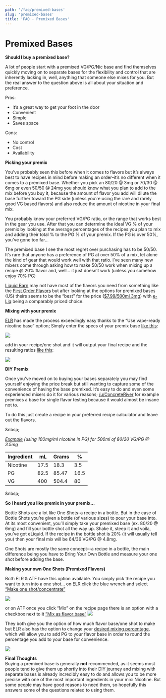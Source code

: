 ```yaml
---
path: '/faq/premixed-bases'
slug: 'premixed-bases'
title: 'FAQ - Premixed Bases'
---
```


# Premixed Bases

**Should I buy a premixed base?**

A lot of people start with a premixed VG/PG/Nic base and find themselves quickly moving on to separate bases for the flexibility and control that are inherently lacking in, well, anything that someone else mixes for you. But the real answer to the question above is all about your situation and preference.

Pros:

-   It’s a great way to get your foot in the door
-   Convenient
-   Simple
-   Saves space

Cons:

-   No control
-   Cost
-   Availability

**Picking your premix**

You’ve probably seen this before when it comes to flavors but it’s always best to have recipes in mind before making an order–it’s no different when it comes to a premixed base. Whether you pick an 80/20 @ 3mg or 70/30 @ 6mg or even 50/50 @ 24mg you should know what you plan to add to the mix before you buy it, because the amount of flavor you add will dilute the base further toward the PG side (unless you’re using the rare and rarely good VG based flavors) and also reduce the amount of nicotine in your final mix.

You probably know your preferred VG/PG ratio, or the range that works best in the gear you use. After that you can determine the ideal VG % of your premix by looking at the average percentages of the recipes you plan to mix and adding their total % to the PG % of your premix. If the PG is over 50%, you’ve gone too far…

The premixed base I see the most regret over purchasing has to be 50/50. It’s rare that anyone has a preference of PG at over 50% of a mix, let alone the kind of gear that would work well with that ratio. I’ve seen many new mixers come through asking how to make 50/50 work when mixing up a recipe @ 20% flavor and, well… it just doesn’t work (unless you somehow enjoy 70% PG)

[Liquid Barn](https://www.liquidbarn.com/) may not have most of the flavors you need from something like the [First Order Flavors](https://diyejuice.org/flavors/first-order) but after looking at the options for premixed bases (US) theirs seems to be the “best” for the price ([$7.99/500ml 3mg](https://www.liquidbarn.com/products/basic-eliquid?variant=19537592196)) with [e-Liq](https://www.e-liq.com/e-liquids/e-liquid-bases/e-liquid-bases-1-liter) being a comparably priced choice.

**Mixing with your premix**

[ELR](http://e-liquid-recipes.com/) has made the process exceedingly easy thanks to the “Use vape-ready nicotine base” option; Simply enter the specs of your premix base  [like this](https://i.imgur.com/TKybPcT.png):

![](https://juicebook.net/wp-content/uploads/2019/10/premix2.png)

add in your recipe/one shot and it will output your final recipe and the resulting ratios  [like this](https://i.imgur.com/ia9AC9K.png):

![](https://juicebook.net/wp-content/uploads/2019/10/premix3.png)

**DIY Premix**

Once you’ve moved on to buying your bases separately you may find yourself enjoying the price break but still wanting to capture some of the convenience of having the base premixed. It’s easy to do and even some experienced mixers do it for various reasons; [/u/ConcreteRiver](https://www.reddit.com/u/ConcreteRiver) for example premixes a base for single flavor testing because it would almost be insane not to.

To do this just create a recipe in your preferred recipe calculator and leave out the flavors.

&amp;nbsp;  

*[Example](https://i.imgur.com/L2drZx7.png) (using 100mg/ml nicotine in PG) for 500ml of 80/20 VG/PG @ 3.5mg*

Ingredient | mL | Grams | %
---|---|----|----
Nicotine | 17.5 | 18.3 | 3.5
PG | 82.5 | 85.47 | 16.5
VG | 400 | 504.4 | 80

&amp;nbsp;

**So I heard you like premix in your premix…**

Bottle Shots are a lot like One Shots–a recipe in a bottle. But in the case of Bottle Shots you’re given a bottle (of various sizes) to pour your base into. At its most convenient, you’ll simply take your premixed base (ex. 80/20 @ 6mg) and fill your bottle shot all the way up. Shake it, steep it and voila, you’ve got eLiquid. If the recipe in the bottle shot is 20% (it will usually tell you) then your final mix will be 64/36 VG/PG @ 4.8mg.

One Shots are mostly the same concept–-a recipe in a bottle, the main difference being you have to Bring Your Own Bottle and measure your one shot before adding the base.

**Making your own One Shots (Premixed Flavors)**

Both ELR &amp; ATF have this option available. You simply pick the recipe you want to turn into a one shot… on ELR click the blue wrench and select [“Make one shot/concentrate”](https://i.imgur.com/2PdRXXx.png)

![](https://juicebook.net/wp-content/uploads/2019/10/premix.png)

or on ATF once you click “Mix” on the recipe page there is an option with a checkbox next to it [“Mix as flavor base”](https://i.imgur.com/gECnyL0.png)
![](https://juicebook.net/wp-content/uploads/2019/10/flavorbase.png)

They both give you the option of how much flavor base/one shot to make but ELR also has the option to change your [desired mixing percentage](https://i.imgur.com/HNGtWMg.png), which will allow you to add PG to your flavor base in order to round the percentage you add to your base for convenience.

![](https://juicebook.net/wp-content/uploads/2019/10/premix4.png)

**Final Thoughts**  
Buying a premixed base is generally **not** recommended, as it seems most people tend to give them up shortly into their DIY journey and mixing with separate bases is already incredibly easy to do and allows you to be more precise with one of the most important ingredients in your mix: Nicotine. But some people may have good reasons to need them, so hopefully this answers some of the questions related to using them.